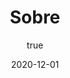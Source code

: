 ---
title: 'Sobre'
excerpt: ''
date: '2020-12-01'
author:
  name: Jamil Filho
  picture: '/assets/autores/jamil_filho.jpg'
ogImage:
  url: ''
---